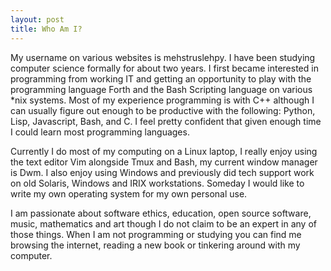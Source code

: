 ```yaml
---
layout: post
title: Who Am I?
---
```


My username on various websites is mehstruslehpy. I have been studying computer science formally for about two years. I first became interested in programming from working IT and getting an opportunity to play with the programming language Forth and the Bash Scripting language on various \*nix systems. Most of my experience programming is with C++ although I can usually figure out enough to be productive with the following: Python, Lisp, Javascript, Bash, and C. I feel pretty confident that given enough time I could learn most programming languages.

Currently I do most of my computing on a Linux laptop, I really enjoy using the text editor Vim alongside Tmux and Bash, my current window manager is Dwm. I also enjoy using Windows and previously did tech support work on old Solaris, Windows and IRIX workstations. Someday I would like to write my own operating system for my own personal use.  

I am passionate about software ethics, education, open source software, music, mathematics and art though I do not claim to be an expert in any of those things. When I am not programming or studying you can find me browsing the internet, reading a new book or tinkering around with my computer.

